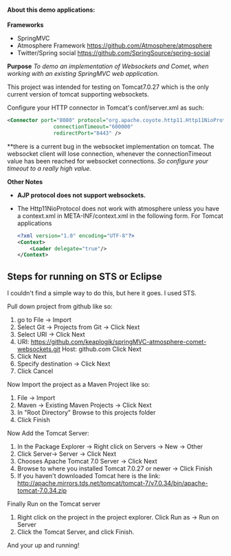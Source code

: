 #### About this demo applications:

**Frameworks**
* SpringMVC
* Atmosphere Framework https://github.com/Atmosphere/atmosphere
* Twitter/Spring social https://github.com/SpringSource/spring-social

**Purpose**
*To demo an implementation of Websockets and Comet, when working with an existing SpringMVC web application.*

This project was intended for testing on Tomcat7.0.27 which is the only current version of tomcat supporting websockets.

Configure your HTTP connector in Tomcat's conf/server.xml as such:

```xml
<Connector port="8080" protocol="org.apache.coyote.http11.Http11NioProtocol"
               connectionTimeout="600000"
               redirectPort="8443" />
```

**there is a current bug in the websocket implementation on tomcat. 
The websocket client will lose connection, whenever the connectionTimeout value has been reached for websocket connections.
*So configure your timeout to a really high value.*

**Other Notes**
* **AJP protocol does not support websockets.**
* The Http11NioProtocol does not work with atmosphere unless you have a context.xml in META-INF/context.xml 
     in the following form. For Tomcat applications

    ```xml
    <?xml version="1.0" encoding="UTF-8"?>
    <Context>
        <Loader delegate="true"/>
    </Context>
    ```

Steps for running on STS or Eclipse
-------------------------------------

I couldn't find a simple way to do this, but here it goes. I used STS. 

Pull down project from github like so:

1. go to File -> Import
2. Select Git -> Projects from Git -> Click Next
3. Select URI -> Click Next
4. URI: https://github.com/keaplogik/springMVC-atmosphere-comet-websockets.git
Host: github.com
Click Next
5. Click Next
6. Specify destination -> Click Next
7. Click Cancel

Now Import the project as a Maven Project like so:

1. File -> Import
2. Maven -> Existing Maven Projects -> Click Next
3. In "Root Directory" Browse to this projects folder
4. Click Finish

Now Add the Tomcat Server:

1. In the Package Explorer -> Right click on Servers -> New -> Other
2. Click Server-> Server -> Click Next
3. Chooses Apache Tomcat 7.0 Server -> Click Next
4. Browse to where you installed Tomcat 7.0.27 or newer -> Click Finish
5. If you haven't downloaded Tomcat here is the link: http://apache.mirrors.tds.net/tomcat/tomcat-7/v7.0.34/bin/apache-tomcat-7.0.34.zip

Finally Run on the Tomcat server

1. Right click on the project in the project explorer. Click Run as -> Run on Server
2. Click the Tomcat Server, and click Finish.

And your up and running!
